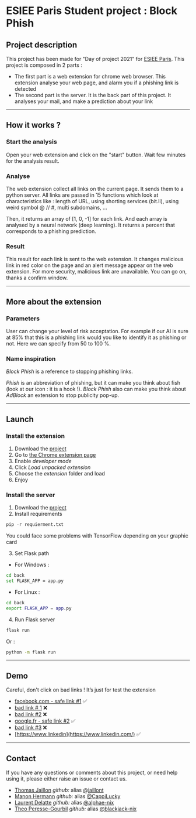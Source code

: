

# ESIEE Paris Student project : Block Phish

## Project description

This project has been made for "Day of project 2021" for [ESIEE Paris](https://www.esiee.fr/). This project is composed in 2 parts : 

- The first part is a web extension for chrome web browser. This extension analyse your web page, and alarm you if a phishing link is detected
- The second part is the server. It is the back part of this project. It analyses your mail, and make a prediction about your link

----------------------------------

## How it works ?

### Start the analysis

Open your web extension and click on the "start" button. Wait few minutes for the analysis result. 

### Analyse

The web extension collect all links on the current page. It sends them to a python server. All links are passed in 15 functions which look at characteristics like : length of URL, using shorting services (bit.li), using weird symbol @ // #, multi subdomains, ...

Then, it returns an array of [1, 0, -1] for each link. And each array is analysed by a neural network (deep learning). It returns a percent that corresponds to a phishing prediction. 

### Result

This result for each link is sent to the web extension. It changes malicious link in red color on the page and an alert message appear on the web extension. For more security, malicious link are unavailable. You can go on, thanks a confirm window. 

-----------------

## More about the extension

### Parameters

User can change your level of risk acceptation. For example if our AI is sure at 85% that this is a phishing link would you like to identify it as phishing or not. Here we can specify from 50 to 100 %.

### Name inspiration

*Block Phish* is a reference to stopping phishing links. 

*Phish* is an abbreviation of phishing, but it can make you think about fish (look at our icon : it is a hook !). 
*Block Phish* also can make you think about *AdBlock* an extension to stop publicity pop-up. 

----------------------------------

## Launch

### Install the extension

1. Download the [project](https://github.com/alphae-nix/projetE3/archive/refs/heads/main.zip)
2. Go to [the Chrome extension page](chrome://extensions)
3. Enable *developer mode*
4. Click *Load unpacked extension*
5. Choose the *extension* folder and load
6. Enjoy

### Install the server

1. Download the [project](https://github.com/alphae-nix/projetE3/archive/refs/heads/main.zip)
2. Install requirements

  ```python
  pip -r requierment.txt
  ```

  You could face some problems with TensorFlow depending on your graphic card

3. Set Flask path 

  - For Windows : 

  ```bash
  cd back
  set FLASK_APP = app.py
  ```

  - For Linux :

  ```bash
  cd back
  export FLASK_APP = app.py
  ```

4. Run Flask server

  ```bash
  flask run
  ```

  Or :

  ```bash
  python -m flask run
  ```

----

## Demo

Careful, don't click on bad links ! It’s just for test the extension

- [facebook.com  - safe link #1](https://www.facebook.com/) ✅
- [bad link # 1](http://kotulin.com.pl/Vbd52c403b2hefg96/?eby=usa&mur=bWFya2FsbGVuMkBjZW50dXJ5bGluay5uZXQmessage-id:) ❌
- [bad link #2](https://pay116-olx.info) ❌
- [google.fr - safe link #2](https://www.google.fr/) ✅
- [bad link #3](https://ipkobiznes.cc/auth/login/) ❌
- [https://www.linkedin](https://www.linkedin.com/) ✅

----------------------------------

## Contact

If you have any questions or comments about this project, or need help using it, please either raise an issue or contact us.

- [Thomas Jaillon](mailto:thomas.jaillon@edu.esiee.fr) *github:* alias [@jaillont](https://github.com/jaillont)
- [Manon Hermann](mailto:manon.hermann@edu.esiee.fr) *github:* alias [@CappiLucky](https://github.com/CappiLucky)
- [Laurent Delatte](mailto:laurent.delatte@edu.esiee.fr) *github:* alias [@alphae-nix](https://github.com/alphae-nix)
- [Theo Peresse-Gourbil](mailto:theo.peresse-gourbil@edu.esiee.fr) *github:* alias [@blackjack-nix](https://github.com/blackjack-nix)

